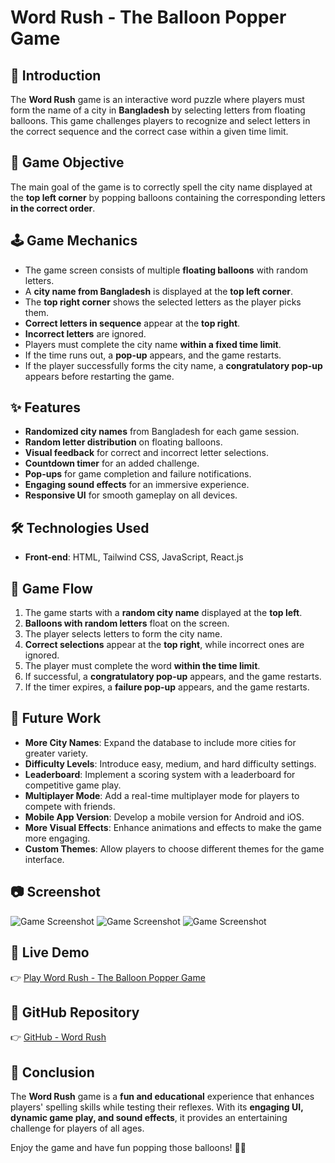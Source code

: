 # Word Rush - The Balloon Popper Game

## 🎈 Introduction

The **Word Rush** game is an interactive word puzzle where players must form the name of a city in **Bangladesh** by selecting letters from floating balloons. This game challenges players to recognize and select letters in the correct sequence and the correct case within a given time limit.

## 🎯 Game Objective

The main goal of the game is to correctly spell the city name displayed at the **top left corner** by popping balloons containing the corresponding letters **in the correct order**.

## 🕹️ Game Mechanics

- The game screen consists of multiple **floating balloons** with random letters.
- A **city name from Bangladesh** is displayed at the **top left corner**.
- The **top right corner** shows the selected letters as the player picks them.
- **Correct letters in sequence** appear at the **top right**.
- **Incorrect letters** are ignored.
- Players must complete the city name **within a fixed time limit**.
- If the time runs out, a **pop-up** appears, and the game restarts.
- If the player successfully forms the city name, a **congratulatory pop-up** appears before restarting the game.

## ✨ Features

- **Randomized city names** from Bangladesh for each game session.
- **Random letter distribution** on floating balloons.
- **Visual feedback** for correct and incorrect letter selections.
- **Countdown timer** for an added challenge.
- **Pop-ups** for game completion and failure notifications.
- **Engaging sound effects** for an immersive experience.
- **Responsive UI** for smooth gameplay on all devices.

## 🛠️ Technologies Used

- **Front-end**: HTML, Tailwind CSS, JavaScript, React.js

## 🔄 Game Flow

1. The game starts with a **random city name** displayed at the **top left**.
2. **Balloons with random letters** float on the screen.
3. The player selects letters to form the city name.
4. **Correct selections** appear at the **top right**, while incorrect ones are ignored.
5. The player must complete the word **within the time limit**.
6. If successful, a **congratulatory pop-up** appears, and the game restarts.
7. If the timer expires, a **failure pop-up** appears, and the game restarts.

## 🔮 Future Work

- **More City Names**: Expand the database to include more cities for greater variety.
- **Difficulty Levels**: Introduce easy, medium, and hard difficulty settings.
- **Leaderboard**: Implement a scoring system with a leaderboard for competitive game play.
- **Multiplayer Mode**: Add a real-time multiplayer mode for players to compete with friends.
- **Mobile App Version**: Develop a mobile version for Android and iOS.
- **More Visual Effects**: Enhance animations and effects to make the game more engaging.
- **Custom Themes**: Allow players to choose different themes for the game interface.

## 📷 Screenshot

![Game Screenshot](https://i.ibb.co.com/HDDZ0KMt/word-rush-ss1.png)
![Game Screenshot](https://i.ibb.co.com/1YJdZp8j/word-rush-ss2.png)
![Game Screenshot](https://i.ibb.co.com/bjpYQp6h/word-rush-ss3.png)

## 🔗 Live Demo

👉 [Play Word Rush - The Balloon Popper Game](https://ornate-pithivier-164a6b.netlify.app)

## 📂 GitHub Repository

👉 [GitHub - Word Rush](https://github.com/mh-shihan/word-rush)

## 📌 Conclusion

The **Word Rush** game is a **fun and educational** experience that enhances players' spelling skills while testing their reflexes. With its **engaging UI, dynamic game play, and sound effects**, it provides an entertaining challenge for players of all ages.

Enjoy the game and have fun popping those balloons! 🎈🎉
